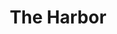 ---
piece: image
chapter: dunkirk-harbor
published: true
title: The Harbor
description: "Looking northeast from the pier"
credit: 
src: http://rtpi.org/wp-content/uploads/2013/10/Dunkirk-Harbor-1.jpg
---